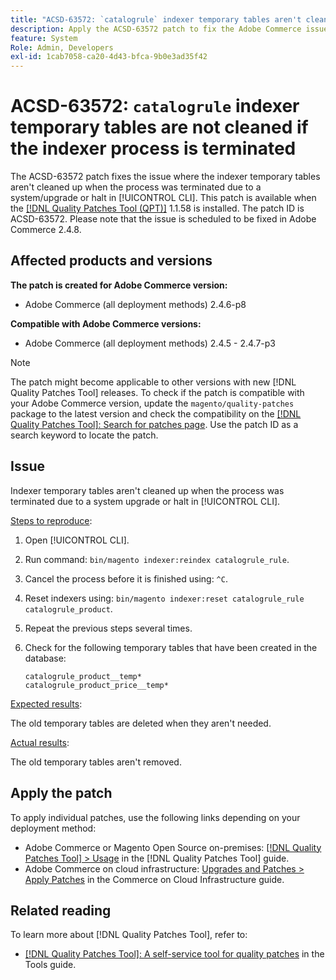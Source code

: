 ```yaml
---
title: "ACSD-63572: `catalogrule` indexer temporary tables aren't cleaned if the indexer process is terminated"
description: Apply the ACSD-63572 patch to fix the Adobe Commerce issue where the indexer tables aren't cleaned up when the process was terminated due to a system upgrade or halt in [!UICONTROL CLI].
feature: System
Role: Admin, Developers
exl-id: 1cab7058-ca20-4d43-bfca-9b0e3ad35f42
---
```

# ACSD-63572: `catalogrule` indexer temporary tables are not cleaned if the indexer process is terminated

The ACSD-63572 patch fixes the issue where the indexer temporary tables aren't cleaned up when the process was terminated due to a system/upgrade or halt in [!UICONTROL CLI]. This patch is available when the [[!DNL Quality Patches Tool (QPT)]](/help/tools/quality-patches-tool/quality-patches-tool-to-self-serve-quality-patches.md) 1.1.58 is installed. The patch ID is ACSD-63572. Please note that the issue is scheduled to be fixed in Adobe Commerce 2.4.8.

## Affected products and versions

**The patch is created for Adobe Commerce version:**

* Adobe Commerce (all deployment methods) 2.4.6-p8

**Compatible with Adobe Commerce versions:**

* Adobe Commerce (all deployment methods) 2.4.5 - 2.4.7-p3

>[!NOTE]
>
>The patch might become applicable to other versions with new [!DNL Quality Patches Tool] releases. To check if the patch is compatible with your Adobe Commerce version, update the `magento/quality-patches` package to the latest version and check the compatibility on the [[!DNL Quality Patches Tool]: Search for patches page](https://experienceleague.adobe.com/tools/commerce-quality-patches/index.html). Use the patch ID as a search keyword to locate the patch.

## Issue

Indexer temporary tables aren't cleaned up when the process was terminated due to a system upgrade or halt in [!UICONTROL CLI].

<u>Steps to reproduce</u>:

1. Open [!UICONTROL CLI].
1. Run command: `bin/magento indexer:reindex catalogrule_rule`.
1. Cancel the process before it is finished using: `^C`.
1. Reset indexers using: `bin/magento indexer:reset catalogrule_rule catalogrule_product`.
1. Repeat the previous steps several times.
1. Check for the following temporary tables that have been created in the database:
    
    ```
    catalogrule_product__temp*
    catalogrule_product_price__temp*
    ```

<u>Expected results</u>:

The old temporary tables are deleted when they aren't needed.

<u>Actual results</u>:

The old temporary tables aren't removed.

## Apply the patch

To apply individual patches, use the following links depending on your deployment method:

* Adobe Commerce or Magento Open Source on-premises: [[!DNL Quality Patches Tool] > Usage](/help/tools/quality-patches-tool/usage.md) in the [!DNL Quality Patches Tool] guide.
* Adobe Commerce on cloud infrastructure: [Upgrades and Patches > Apply Patches](https://experienceleague.adobe.com/docs/commerce-cloud-service/user-guide/develop/upgrade/apply-patches.html) in the Commerce on Cloud Infrastructure guide.

## Related reading

To learn more about [!DNL Quality Patches Tool], refer to:

* [[!DNL Quality Patches Tool]: A self-service tool for quality patches](/help/tools/quality-patches-tool/quality-patches-tool-to-self-serve-quality-patches.md) in the Tools guide.
